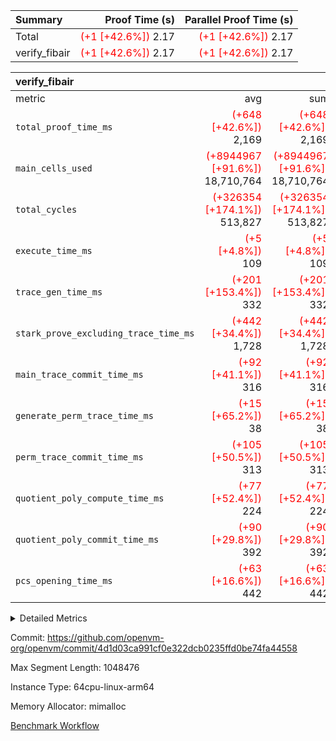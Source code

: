 | Summary | Proof Time (s) | Parallel Proof Time (s) |
|:---|---:|---:|
| Total | <span style='color: red'>(+1 [+42.6%])</span> 2.17 | <span style='color: red'>(+1 [+42.6%])</span> 2.17 |
| verify_fibair | <span style='color: red'>(+1 [+42.6%])</span> 2.17 | <span style='color: red'>(+1 [+42.6%])</span> 2.17 |


| verify_fibair |||||
|:---|---:|---:|---:|---:|
|metric|avg|sum|max|min|
| `total_proof_time_ms ` | <span style='color: red'>(+648 [+42.6%])</span> 2,169 | <span style='color: red'>(+648 [+42.6%])</span> 2,169 | <span style='color: red'>(+648 [+42.6%])</span> 2,169 | <span style='color: red'>(+648 [+42.6%])</span> 2,169 |
| `main_cells_used     ` | <span style='color: red'>(+8944967 [+91.6%])</span> 18,710,764 | <span style='color: red'>(+8944967 [+91.6%])</span> 18,710,764 | <span style='color: red'>(+8944967 [+91.6%])</span> 18,710,764 | <span style='color: red'>(+8944967 [+91.6%])</span> 18,710,764 |
| `total_cycles        ` | <span style='color: red'>(+326354 [+174.1%])</span> 513,827 | <span style='color: red'>(+326354 [+174.1%])</span> 513,827 | <span style='color: red'>(+326354 [+174.1%])</span> 513,827 | <span style='color: red'>(+326354 [+174.1%])</span> 513,827 |
| `execute_time_ms     ` | <span style='color: red'>(+5 [+4.8%])</span> 109 | <span style='color: red'>(+5 [+4.8%])</span> 109 | <span style='color: red'>(+5 [+4.8%])</span> 109 | <span style='color: red'>(+5 [+4.8%])</span> 109 |
| `trace_gen_time_ms   ` | <span style='color: red'>(+201 [+153.4%])</span> 332 | <span style='color: red'>(+201 [+153.4%])</span> 332 | <span style='color: red'>(+201 [+153.4%])</span> 332 | <span style='color: red'>(+201 [+153.4%])</span> 332 |
| `stark_prove_excluding_trace_time_ms` | <span style='color: red'>(+442 [+34.4%])</span> 1,728 | <span style='color: red'>(+442 [+34.4%])</span> 1,728 | <span style='color: red'>(+442 [+34.4%])</span> 1,728 | <span style='color: red'>(+442 [+34.4%])</span> 1,728 |
| `main_trace_commit_time_ms` | <span style='color: red'>(+92 [+41.1%])</span> 316 | <span style='color: red'>(+92 [+41.1%])</span> 316 | <span style='color: red'>(+92 [+41.1%])</span> 316 | <span style='color: red'>(+92 [+41.1%])</span> 316 |
| `generate_perm_trace_time_ms` | <span style='color: red'>(+15 [+65.2%])</span> 38 | <span style='color: red'>(+15 [+65.2%])</span> 38 | <span style='color: red'>(+15 [+65.2%])</span> 38 | <span style='color: red'>(+15 [+65.2%])</span> 38 |
| `perm_trace_commit_time_ms` | <span style='color: red'>(+105 [+50.5%])</span> 313 | <span style='color: red'>(+105 [+50.5%])</span> 313 | <span style='color: red'>(+105 [+50.5%])</span> 313 | <span style='color: red'>(+105 [+50.5%])</span> 313 |
| `quotient_poly_compute_time_ms` | <span style='color: red'>(+77 [+52.4%])</span> 224 | <span style='color: red'>(+77 [+52.4%])</span> 224 | <span style='color: red'>(+77 [+52.4%])</span> 224 | <span style='color: red'>(+77 [+52.4%])</span> 224 |
| `quotient_poly_commit_time_ms` | <span style='color: red'>(+90 [+29.8%])</span> 392 | <span style='color: red'>(+90 [+29.8%])</span> 392 | <span style='color: red'>(+90 [+29.8%])</span> 392 | <span style='color: red'>(+90 [+29.8%])</span> 392 |
| `pcs_opening_time_ms ` | <span style='color: red'>(+63 [+16.6%])</span> 442 | <span style='color: red'>(+63 [+16.6%])</span> 442 | <span style='color: red'>(+63 [+16.6%])</span> 442 | <span style='color: red'>(+63 [+16.6%])</span> 442 |



<details>
<summary>Detailed Metrics</summary>

|  | verify_program_compile_ms | total_cells | stark_prove_excluding_trace_time_ms | quotient_poly_compute_time_ms | quotient_poly_commit_time_ms | perm_trace_commit_time_ms | pcs_opening_time_ms | main_trace_commit_time_ms |
| --- | --- | --- | --- | --- | --- | --- | --- |
|  | 5 | 65,536 | 63 | 3 | 13 | 0 | 32 | 13 | 

| air_name | rows | quotient_deg | main_cols | interactions | constraints | cells |
| --- | --- | --- | --- | --- | --- | --- |
| AccessAdapterAir<2> |  | 4 |  | 5 | 11 |  | 
| AccessAdapterAir<4> |  | 4 |  | 5 | 11 |  | 
| AccessAdapterAir<8> |  | 4 |  | 5 | 11 |  | 
| FibonacciAir | 32,768 | 1 | 2 |  | 5 | 65,536 | 
| FriReducedOpeningAir |  | 4 |  | 31 | 52 |  | 
| NativePoseidon2Air<BabyBearParameters>, 1> |  | 4 |  | 176 | 555 |  | 
| PhantomAir |  | 4 |  | 3 | 4 |  | 
| ProgramAir |  | 1 |  | 1 | 4 |  | 
| VariableRangeCheckerAir |  | 1 |  | 1 | 4 |  | 
| VmAirWrapper<AluNativeAdapterAir, FieldArithmeticCoreAir> |  | 4 |  | 15 | 23 |  | 
| VmAirWrapper<BranchNativeAdapterAir, BranchEqualCoreAir<1> |  | 4 |  | 11 | 22 |  | 
| VmAirWrapper<JalNativeAdapterAir, JalCoreAir> |  | 4 |  | 7 | 6 |  | 
| VmAirWrapper<NativeAdapterAir<2, 0>, PublicValuesCoreAir> |  | 4 |  | 11 | 22 |  | 
| VmAirWrapper<NativeLoadStoreAdapterAir<1>, NativeLoadStoreCoreAir<1> |  | 4 |  | 15 | 16 |  | 
| VmAirWrapper<NativeLoadStoreAdapterAir<4>, NativeLoadStoreCoreAir<4> |  | 4 |  | 15 | 16 |  | 
| VmAirWrapper<NativeVectorizedAdapterAir<4>, FieldExtensionCoreAir> |  | 4 |  | 15 | 23 |  | 
| VmConnectorAir |  | 4 |  | 3 | 8 |  | 
| VolatileBoundaryAir |  | 4 |  | 4 | 16 |  | 

| group | trace_gen_time_ms | total_proof_time_ms | total_cycles | total_cells | stark_prove_excluding_trace_time_ms | quotient_poly_compute_time_ms | quotient_poly_commit_time_ms | perm_trace_commit_time_ms | pcs_opening_time_ms | main_trace_commit_time_ms | main_cells_used | generate_perm_trace_time_ms | execute_time_ms |
| --- | --- | --- | --- | --- | --- | --- | --- | --- | --- | --- | --- | --- | --- |
| verify_fibair | 332 | 2,169 | 513,827 | 43,401,880 | 1,728 | 224 | 392 | 313 | 442 | 316 | 18,710,764 | 38 | 109 | 

| group | air_name | rows | prep_cols | perm_cols | main_cols | cells |
| --- | --- | --- | --- | --- | --- | --- |
| verify_fibair | AccessAdapterAir<2> | 65,536 |  | 12 | 11 | 1,507,328 | 
| verify_fibair | AccessAdapterAir<4> | 32,768 |  | 12 | 13 | 819,200 | 
| verify_fibair | AccessAdapterAir<8> | 128 |  | 12 | 17 | 3,712 | 
| verify_fibair | FriReducedOpeningAir | 1,024 |  | 36 | 25 | 62,464 | 
| verify_fibair | NativePoseidon2Air<BabyBearParameters>, 1> | 16,384 |  | 216 | 399 | 10,076,160 | 
| verify_fibair | PhantomAir | 16,384 |  | 8 | 6 | 229,376 | 
| verify_fibair | ProgramAir | 8,192 |  | 8 | 10 | 147,456 | 
| verify_fibair | VariableRangeCheckerAir | 262,144 | 2 | 8 | 1 | 2,359,296 | 
| verify_fibair | VmAirWrapper<AluNativeAdapterAir, FieldArithmeticCoreAir> | 262,144 |  | 20 | 29 | 12,845,056 | 
| verify_fibair | VmAirWrapper<BranchNativeAdapterAir, BranchEqualCoreAir<1> | 131,072 |  | 16 | 23 | 5,111,808 | 
| verify_fibair | VmAirWrapper<JalNativeAdapterAir, JalCoreAir> | 16,384 |  | 12 | 9 | 344,064 | 
| verify_fibair | VmAirWrapper<NativeLoadStoreAdapterAir<1>, NativeLoadStoreCoreAir<1> | 131,072 |  | 24 | 22 | 6,029,312 | 
| verify_fibair | VmAirWrapper<NativeLoadStoreAdapterAir<4>, NativeLoadStoreCoreAir<4> | 16,384 |  | 24 | 31 | 901,120 | 
| verify_fibair | VmAirWrapper<NativeVectorizedAdapterAir<4>, FieldExtensionCoreAir> | 8,192 |  | 20 | 38 | 475,136 | 
| verify_fibair | VmConnectorAir | 2 | 1 | 8 | 4 | 24 | 
| verify_fibair | VolatileBoundaryAir | 131,072 |  | 8 | 11 | 2,490,368 | 

</details>


Commit: https://github.com/openvm-org/openvm/commit/4d1d03ca991cf0e322dcb0235ffd0be74fa44558

Max Segment Length: 1048476

Instance Type: 64cpu-linux-arm64

Memory Allocator: mimalloc

[Benchmark Workflow](https://github.com/openvm-org/openvm/actions/runs/13183825924)

